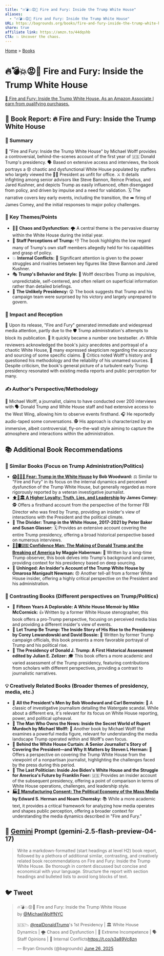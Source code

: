```yaml
---
title: "🔥💣💥😡🤬 Fire and Fury: Inside the Trump White House"
aliases:
  - "🔥💣💥😡🤬 Fire and Fury: Inside the Trump White House"
URL: https://bagrounds.org/books/fire-and-fury-inside-the-trump-white-house
share: true
affiliate link: https://amzn.to/44dqshb
CTA: 💥 Uncover the chaos.
---
```

[Home](../index.md) > [Books](./index.md)  
# 🔥💣💥😡🤬 Fire and Fury: Inside the Trump White House  
[🛒 Fire and Fury: Inside the Trump White House. As an Amazon Associate I earn from qualifying purchases.](https://amzn.to/44dqshb)  
  
## 📖 Book Report: 🔥 Fire and Fury: Inside the Trump White House  
  
### 📝 Summary  
  
📖 "Fire and Fury: Inside the Trump White House" by Michael Wolff provides a controversial, behind-the-scenes account of the first year of 🇺🇸 Donald Trump's presidency. 🗣️ Based on extensive access and interviews, the book portrays a 😵 chaotic and dysfunctional White House populated by staffers who largely viewed the 👨‍💼 President as unfit for office. ⚔️ It details infighting among senior advisors like Steve Bannon, Reince Priebus, and Jared Kushner, and depicts Trump as easily influenced, often disengaged from policy, and driven by impulse and a need for validation. 🗓️ The narrative covers key early events, including the transition, the ➡️ firing of James Comey, and the initial responses to major policy challenges.  
  
### 🔑 Key Themes/Points  
  
* 😵‍💫 **Chaos and Dysfunction:** 🌪️ A central theme is the pervasive disarray within the White House during the initial year.  
* 🤔 **Staff Perceptions of Trump:** 👎 The book highlights the low regard many of Trump's own staff members allegedly held for his capabilities and grasp of policy.  
* 💥 **Internal Conflicts:** 🥊 Significant attention is given to the power struggles and rivalries between key figures like Steve Bannon and Jared Kushner.  
* 🎭 **Trump's Behavior and Style:** 🤳 Wolff describes Trump as impulsive, unpredictable, self-centered, and often reliant on superficial information rather than detailed briefings.  
* 🤯 **The Unlikely Presidency:** 😲 The book suggests that Trump and his campaign team were surprised by his victory and largely unprepared to govern.  
  
### 📰 Impact and Reception  
  
📢 Upon its release, "Fire and Fury" generated immediate and widespread media attention, partly due to the 🛡️ Trump administration's attempts to block its publication. 🥇 It quickly became a number one bestseller. ✍️ While reviewers acknowledged the book's juicy anecdotes and portrayal of a chaotic White House, 🤔 many expressed skepticism regarding the accuracy and sourcing of some specific claims. 🧐 Critics noted Wolff's history and questioned his methodology and the reliability of his unnamed sources. 💭 Despite criticism, the book's general picture of a turbulent early Trump presidency resonated with existing media reports and public perception for many.  
  
### ✍️ Author's Perspective/Methodology  
  
🎤 Michael Wolff, a journalist, claims to have conducted over 200 interviews with 🗣️ Donald Trump and White House staff and had extensive access to the West Wing, allowing him to observe events firsthand. 🎧 He reportedly audio-taped some conversations. 🕵️ His approach is characterized by an immersive, albeit controversial, fly-on-the-wall style aiming to capture the atmosphere and interactions within the administration.  
  
## 📚 Additional Book Recommendations  
  
### 📖 Similar Books (Focus on Trump Administration/Politics)  
  
* **[😱🤡🇺🇸 Fear: Trump in the White House](./fear.md) by Bob Woodward:** ⚖️ Similar to "Fire and Fury" in its focus on the internal dynamics and perceived dysfunction of the Trump White House, but generally regarded as more rigorously reported by a veteran investigative journalist.  
* **[⬆️🤥🏛️ A Higher Loyalty: Truth, Lies, and Leadership](./a-higher-loyalty-truth-lies-and-leadership.md) by James Comey:** 🕵️ Offers a firsthand account from the perspective of the former FBI Director who was fired by Trump, providing an insider's view of interactions with the President and the political climate.  
* 📖 **The Divider: Trump in the White House, 2017-2021 by Peter Baker and Susan Glasser:** 🗓️ Provides an extensive account covering the entire Trump presidency, offering a broad historical perspective based on numerous interviews.  
* **[👹🐍🛢️🇺🇸 Confidence Man: The Making of Donald Trump and the Breaking of America](./confidence-man-the-making-of-donald-trump-and-the-breaking-of-america.md) by Maggie Haberman:** 👤 Written by a long-time Trump observer, this book delves into Trump's background and career, providing context for his presidency based on deep sourcing.  
* 📖 **Unhinged: An Insider's Account of the Trump White House by Omarosa Manigault Newman:** 😠 Another tell-all from a former White House insider, offering a highly critical perspective on the President and his administration.  
  
### 📖 Contrasting Books (Different perspectives on Trump/Politics)  
  
* 📖 **Fifteen Years A Deplorable: A White House Memoir by Mike McCormick:** 👍 Written by a former White House stenographer, this book offers a pro-Trump perspective, focusing on perceived media bias and providing a different insider's view of events.  
* 📖 **Let Trump Be Trump: The Inside Story of His Rise to the Presidency by Corey Lewandowski and David Bossie:** 🎉 Written by former Trump campaign officials, this book presents a more favorable portrayal of Trump and his political rise.  
* 📖 **The Presidency of Donald J. Trump: A First Historical Assessment edited by Julian E. Zelizer:** 🎓 This book offers a more academic and varied assessment of the Trump presidency, featuring contributions from scholars with different perspectives, providing a contrast to journalistic narratives.  
  
### 💡 Creatively Related Books (Broader themes of presidency, media, etc.)  
  
* 📖 **All the President's Men by Bob Woodward and Carl Bernstein:** 📰 A classic of investigative journalism detailing the Watergate scandal. While about a different era, it's relevant for its focus on White House reporting, power, and political upheaval.  
* 📖 **The Man Who Owns the News: Inside the Secret World of Rupert Murdoch by Michael Wolff:** 📰 Another book by Michael Wolff that examines a powerful media figure, relevant for understanding the media landscape Trump operated within and Wolff's own focus.  
* 📖 **Behind the White House Curtain: A Senior Journalist's Story of Covering the President—and Why It Matters by Steven L Herman:** 🎤 Offers a perspective on covering the Trump White House from the viewpoint of a nonpartisan journalist, highlighting the challenges faced by the press during this period.  
* 📖 **The Last Politician: Inside Joe Biden's White House and the Struggle for America's Future by Franklin Foer:** 🇺🇸 Provides an insider account of the subsequent presidency, offering a point of comparison in terms of White House operations, challenges, and leadership style.  
* **[🏭🫡 Manufacturing Consent: The Political Economy of the Mass Media](./manufacturing-consent.md) by Edward S. Herman and Noam Chomsky:** 📚 While a more academic text, it provides a critical framework for analyzing how media operates and shapes public perception, offering a broader context for understanding the media dynamics described in "Fire and Fury."  
  
## 💬 [Gemini](../software/gemini.md) Prompt (gemini-2.5-flash-preview-04-17)  
> Write a markdown-formatted (start headings at level H2) book report, followed by a plethora of additional similar, contrasting, and creatively related book recommendations on Fire and Fury: Inside the Trump White House. Be thorough in content discussed but concise and economical with your language. Structure the report with section headings and bulleted lists to avoid long blocks of text.  
  
## 🐦 Tweet  
<blockquote class="twitter-tweet" data-theme="dark"><p lang="en" dir="ltr">🔥💣💥😡🤬 Fire and Fury: Inside the Trump White House<br>by <a href="https://twitter.com/MichaelWolffNYC?ref_src=twsrc%5Etfw">@MichaelWolffNYC</a><br><br>🇺🇸📉 <a href="https://twitter.com/realDonaldTrump?ref_src=twsrc%5Etfw">@realDonaldTrump</a>&#39;s 1st Presidency | 🏛️ White House Dynamics | 🌪️ Chaos and Dysfunction | 🥴 Extreme Incompetence | 🗣️ Staff Opinions | 🥊 Internal Conflicts<a href="https://t.co/s3a89Vc8zn">https://t.co/s3a89Vc8zn</a></p>&mdash; Bryan Grounds (@bagrounds) <a href="https://twitter.com/bagrounds/status/1938266897491087713?ref_src=twsrc%5Etfw">June 26, 2025</a></blockquote> <script async src="https://platform.twitter.com/widgets.js" charset="utf-8"></script>
